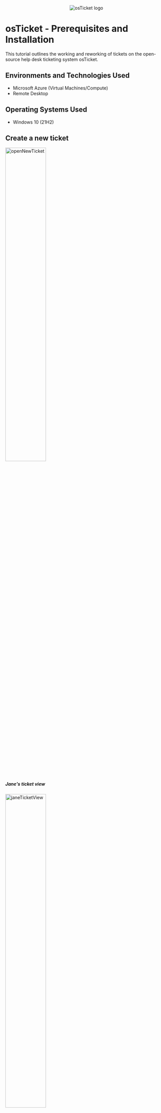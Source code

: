 <p align="center">
<img src="https://i.imgur.com/Clzj7Xs.png" alt="osTicket logo"/>
</p>

<h1>osTicket - Prerequisites and Installation</h1>
This tutorial outlines the working and reworking of tickets on the open-source help desk ticketing system osTicket.<br />

<h2>Environments and Technologies Used</h2>

- Microsoft Azure (Virtual Machines/Compute)
- Remote Desktop


<h2>Operating Systems Used </h2>

- Windows 10</b> (21H2)


<h2>Create a new ticket</h2>
<img src="images/1 - openNewTicket.PNG" alt="openNewTicket" width="50%" height="50%">
<h5>Jane's ticket view</h5>
<img src="images/6 - janeTicketView.PNG" alt="janeTicketView" width="50%" height="50%">


<h2>SEV - A Example</h2>
<h4>Step 1 -  Download osTicket from the Installation Files Folder</h4>
<p>
  <h5>This is the original ticket created by th cutstomer. It needs some reworking.</h5>
<img src="images/7 - bizOutageView.PNG" alt="bizOutageView" width="50%" height="50%">
  <h5>Let's highten the Priority level</h5>
<img src="images/8 - updatePriority.PNG" alt="updatePriority" width="50%" height="50%">
  <h5>Let's highten the severity level to SEV-A. This is a high severity situation.</h5>
<img src="images/9 - updateSLA.PNG" alt="updateSLA" width="50%" height="50%">
  <h5>The system admins will need to handle this.</h5>
<img src="images/10 - updateDepartment.PNG" alt="updateDepartment" width="50%" height="50%">
  <h5>Let's add a comment for some detail</h5>
<img src="images/11 - postingComment.PNG" alt="postingComment" width="50%" height="50%">
  <h5>Here's the updated ticket</h5>
<img src="images/12 - updatedTicket.PNG" alt="updatedTicket" width="50%" height="50%">
  <h5>Now that the problem is solved, let's resolve the ticket and leave a comment to provide additional info.</h5>
<img src="images/13 - postResponseResolve.PNG" alt="postResponseResolve" width="50%" height="50%">
</p>
<br />
<p>


<h2>SEV-B Example</h2>

<p>
  <h5>Here's another example of a reworketed ticked. SEV-B this time.</h5>
<img src="images/14 - adobeDownTicketRework.PNG" alt="adobeDownTicketRework" width="50%" height="50%">
  <h5>Here's a comment that says the Admin has reassigned a task to a worker named John. John has been notified by the Admin.</h5>
<img src="images/15 - postAboutReassign.PNG" alt="postAboutReassign" width="50%" height="50%">
<h5>John has provided some addition information about a temporary solution and has provided information that states that he is working on a permanent solution.</h5>
<img src="images/18 - JohnResponse.PNG" alt="JohnResponse" width="50%" height="50%">
</p>
<br />


<h2>SEV-C Example</h2>
<h4>Go back to IIS, sites -> Default -> osTicket</h4>
<p>
  <h5>Here's another example of a reworketed ticked. SEV-C this time.</h5>
<img src="images/16 - hardwareTicket.PNG" alt="hardwareTicket" width="50%" height="50%">
  <h5>This ticket has been resolved by providing additional information to Karen!</h5>
<img src="images/17 - hardwareResponse.PNG" alt="hardwareResponse" width="50%" height="50%">
 
</p>

<br />




